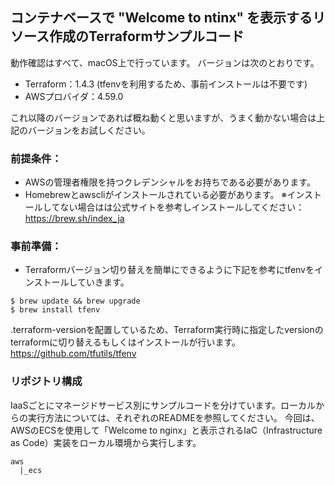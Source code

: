 ## コンテナベースで "Welcome to ntinx" を表示するリソース作成のTerraformサンプルコード

動作確認はすべて、macOS上で行っています。
バージョンは次のとおりです。

- Terraform：1.4.3 (tfenvを利用するため、事前インストールは不要です)
- AWSプロバイダ：4.59.0

これ以降のバージョンであれば概ね動くと思いますが、うまく動かない場合は上記のバージョンをお試しください。

### 前提条件：
- AWSの管理者権限を持つクレデンシャルをお持ちである必要があります。
- Homebrewとawscliがインストールされている必要があります。
※インストールしてない場合はは公式サイトを参考しインストールしてください：https://brew.sh/index_ja

### 事前準備：
- Terraformバージョン切り替えを簡単にできるように下記を参考にtfenvをインストールしていきます。

```
$ brew update && brew upgrade
$ brew install tfenv
```

.terraform-versionを配置しているため、Terraform実行時に指定したversionのterraformに切り替えるもしくはインストールが行います。
https://github.com/tfutils/tfenv

### リポジトリ構成
IaaSごとにマネージドサービス別にサンプルコードを分けています。ローカルからの実行方法については、それぞれのREADMEを参照してください。
今回は、AWSのECSを使用して「Welcome to nginx」と表示されるIaC（Infrastructure as Code）実装をローカル環境から実行します。

```
aws
  |_ecs
```
